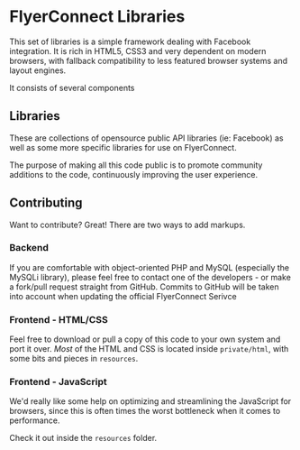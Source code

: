 FlyerConnect Libraries
=============

This set of libraries is a simple framework dealing with Facebook integration. It is rich in HTML5, CSS3 and very dependent on modern browsers, with fallback compatibility to less featured browser systems and layout engines.

It consists of several components

Libraries
-------

These are collections of opensource public API libraries (ie: Facebook) as well as some more specific libraries for use on FlyerConnect.

The purpose of making all this code public is to promote community additions to the code, continuously improving the user experience.


Contributing
------------

Want to contribute? Great! There are two ways to add markups.


### Backend

If you are comfortable with object-oriented PHP and MySQL (especially the MySQLi library), please feel free to contact one of the developers - or make a fork/pull request straight from GitHub. Commits to GitHub will be taken into account when updating the official FlyerConnect Serivce


### Frontend - HTML/CSS

Feel free to download or pull a copy of this code to your own system and port it over. 
*Most* of the HTML and CSS is located inside `private/html`, with some bits and pieces in `resources`.

### Frontend - JavaScript

We'd really like some help on optimizing and streamlining the JavaScript for browsers, since this is often times the worst bottleneck when it comes to performance.

Check it out inside the `resources` folder.